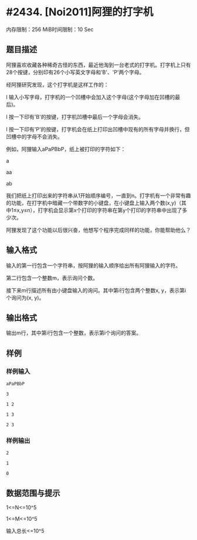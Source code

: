 # #2434. [Noi2011]阿狸的打字机

内存限制：256 MiB时间限制：10 Sec

## 题目描述

 阿狸喜欢收藏各种稀奇古怪的东西，最近他淘到一台老式的打字机。打字机上只有28个按键，分别印有26个小写英文字母和'B'、'P'两个字母。

经阿狸研究发现，这个打字机是这样工作的：

l 输入小写字母，打字机的一个凹槽中会加入这个字母(这个字母加在凹槽的最后)。

l 按一下印有'B'的按键，打字机凹槽中最后一个字母会消失。

l 按一下印有'P'的按键，打字机会在纸上打印出凹槽中现有的所有字母并换行，但凹槽中的字母不会消失。

例如，阿狸输入aPaPBbP，纸上被打印的字符如下：

a

aa

ab

我们把纸上打印出来的字符串从1开始顺序编号，一直到n。打字机有一个非常有趣的功能，在打字机中暗藏一个带数字的小键盘，在小键盘上输入两个数(x,y)（其中1&le;x,y&le;n），打字机会显示第x个打印的字符串在第y个打印的字符串中出现了多少次。

阿狸发现了这个功能以后很兴奋，他想写个程序完成同样的功能，你能帮助他么？

## 输入格式

 输入的第一行包含一个字符串，按阿狸的输入顺序给出所有阿狸输入的字符。

第二行包含一个整数m，表示询问个数。

接下来m行描述所有由小键盘输入的询问。其中第i行包含两个整数x, y，表示第i个询问为(x, y)。

## 输出格式

 输出m行，其中第i行包含一个整数，表示第i个询问的答案。

## 样例

### 样例输入

    
    aPaPBbP
    
    3
    
    1 2
    
    1 3
    
    2 3
    
    
    

### 样例输出

    
    2
    
    1
    
    0
    

## 数据范围与提示

 1<=N<=10^5

1<=M<=10^5

输入总长<=10^5
